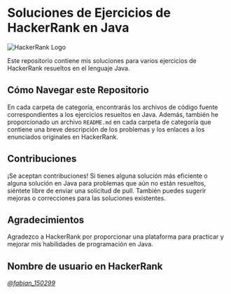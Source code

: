 # Soluciones de Ejercicios de HackerRank en Java

![HackerRank Logo](https://hrcdn.net/fcore/assets/work/header/hackerrank_logo-21e2867566.svg)

Este repositorio contiene mis soluciones para varios ejercicios de HackerRank resueltos en el lenguaje Java.

## Cómo Navegar este Repositorio

En cada carpeta de categoría, encontrarás los archivos de código fuente correspondientes a los ejercicios resueltos en Java. Además, también he proporcionado un archivo `README.md` en cada carpeta de categoría que contiene una breve descripción de los problemas y los enlaces a los enunciados originales en HackerRank.

## Contribuciones

¡Se aceptan contribuciones! Si tienes alguna solución más eficiente o alguna solución en Java para problemas que aún no están resueltos, siéntete libre de enviar una solicitud de pull. También puedes sugerir mejoras o correcciones para las soluciones existentes.

## Agradecimientos

Agradezco a HackerRank por proporcionar una plataforma para practicar y mejorar mis habilidades de programación en Java.

## Nombre de usuario en HackerRank

[*@fabian_150299*](https://www.hackerrank.com/fabian_150299?hr_r=1)
